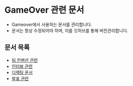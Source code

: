 # GameOver 관련 문서

- Gameover에서 사용하는 문서를 관리합니다.
- 문서는 항상 수정되어야 하며, 이를 깃허브를 통해 버전관리합니다.

## 문서 목록

- [팀 컨벤션 관련](./Convention/README.md)
- [인터뷰 관련](./Interview/README.md)
- [디렉팅 문서](./Directing/README.md)
- [발표 관련](./Presentation/README.md)